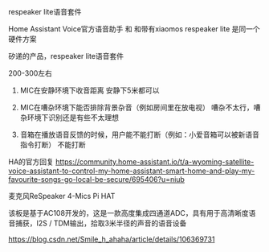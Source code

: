 respeaker lite语音套件

Home Assistant Voice官方语音助手 和 和带有xiaomos respeaker lite 是同一个硬件方案


矽递的产品，respeaker lite语音套件

200-300左右



1. MIC在安静环境下收音距离
   安静下5米都可以

2. MIC在嘈杂环境下能否排除背景杂音（例如房间里在放电视）
   嘈杂不太行，嘈杂环境下识别还是有些不太理想

3. 音箱在播放语音反馈的时候，用户能不能打断（例如：小爱音箱可以被新语音指令打断）
   不能打断



HA的官方回复
https://community.home-assistant.io/t/a-wyoming-satellite-voice-assistant-to-control-my-home-assistant-smart-home-and-play-my-favourite-songs-go-local-be-secure/695406?u=niub


麦克风ReSpeaker 4-Mics Pi HAT

该板是基于AC108开发的，这是一款高度集成四通道ADC，具有用于高清晰度语音捕获，I2S / TDM输出，拾取3米半径的声音的语音设备

https://blog.csdn.net/Smile_h_ahaha/article/details/106369731

